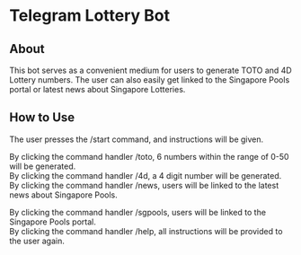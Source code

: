# Telegram Lottery Bot 

## About
This bot serves as a convenient medium for users to generate TOTO and 4D Lottery numbers.  The user can also easily get linked to the Singapore Pools portal or latest news about Singapore Lotteries.  

## How to Use 
The user presses the /start command, and instructions will be given.  


By clicking the command handler /toto, 6 numbers within the range of 0-50 will be generated.  
By clicking the command handler /4d, a 4 digit number will be generated. 
By clicking the command handler /news, users will be linked to the latest news about Singapore Pools. 

By clicking the command handler /sgpools, users will be linked to the Singapore Pools portal.  
By clicking the command handler /help, all instructions will be provided to the user again.

